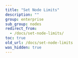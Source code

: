 ```yaml
---
title: "Set Node Limits"
description: ""
group: enterprise
sub_group: nodes
redirect_from:
  - /docs/set-node-limits/
toc: true
old_url: /docs/set-node-limits
was_hidden: true
---
```

